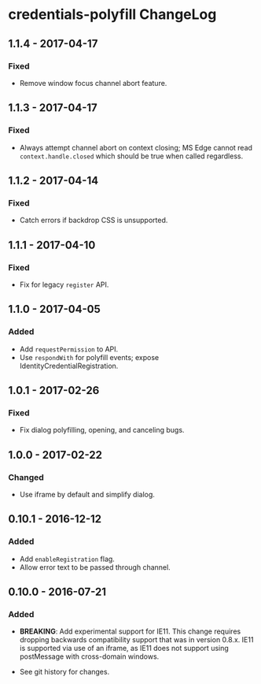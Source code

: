 # credentials-polyfill ChangeLog

## 1.1.4 - 2017-04-17

### Fixed
- Remove window focus channel abort feature.

## 1.1.3 - 2017-04-17

### Fixed
- Always attempt channel abort on context closing; MS Edge
  cannot read `context.handle.closed` which should be
  true when called regardless.

## 1.1.2 - 2017-04-14

### Fixed
- Catch errors if backdrop CSS is unsupported.

## 1.1.1 - 2017-04-10

### Fixed
- Fix for legacy `register` API.

## 1.1.0 - 2017-04-05

### Added
- Add `requestPermission` to API.
- Use `respondWith` for polyfill events; expose IdentityCredentialRegistration.

## 1.0.1 - 2017-02-26

### Fixed
- Fix dialog polyfilling, opening, and canceling bugs.

## 1.0.0 - 2017-02-22

### Changed
- Use iframe by default and simplify dialog.

## 0.10.1 - 2016-12-12

### Added
- Add `enableRegistration` flag.
- Allow error text to be passed through channel.

## 0.10.0 - 2016-07-21

### Added
- **BREAKING**: Add experimental support for IE11. This change requires
  dropping backwards compatibility support that was in version 0.8.x. IE11
  is supported via use of an iframe, as IE11 does not support using
  postMessage with cross-domain windows.

- See git history for changes.
